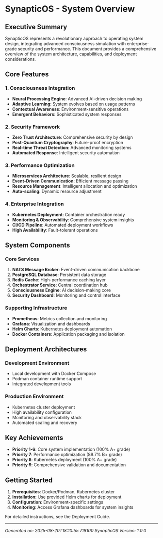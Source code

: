 # SynapticOS - System Overview

## Executive Summary

SynapticOS represents a revolutionary approach to operating system design, integrating advanced consciousness simulation with enterprise-grade security and performance. This document provides a comprehensive overview of the system architecture, capabilities, and deployment considerations.

## Core Features

### 1. Consciousness Integration
- **Neural Processing Engine**: Advanced AI-driven decision making
- **Adaptive Learning**: System evolves based on usage patterns
- **Contextual Awareness**: Environment-sensitive operations
- **Emergent Behaviors**: Sophisticated system responses

### 2. Security Framework
- **Zero Trust Architecture**: Comprehensive security by design
- **Post-Quantum Cryptography**: Future-proof encryption
- **Real-time Threat Detection**: Advanced monitoring systems
- **Automated Response**: Intelligent security automation

### 3. Performance Optimization
- **Microservices Architecture**: Scalable, resilient design
- **Event-Driven Communication**: Efficient message passing
- **Resource Management**: Intelligent allocation and optimization
- **Auto-scaling**: Dynamic resource adjustment

### 4. Enterprise Integration
- **Kubernetes Deployment**: Container orchestration ready
- **Monitoring & Observability**: Comprehensive system insights
- **CI/CD Pipeline**: Automated deployment workflows
- **High Availability**: Fault-tolerant operations

## System Components

### Core Services
1. **NATS Message Broker**: Event-driven communication backbone
2. **PostgreSQL Database**: Persistent data storage
3. **Redis Cache**: High-performance caching layer
4. **Orchestrator Service**: Central coordination hub
5. **Consciousness Engine**: AI decision-making core
6. **Security Dashboard**: Monitoring and control interface

### Supporting Infrastructure
- **Prometheus**: Metrics collection and monitoring
- **Grafana**: Visualization and dashboards
- **Helm Charts**: Kubernetes deployment automation
- **Docker Containers**: Application packaging and isolation

## Deployment Architectures

### Development Environment
- Local development with Docker Compose
- Podman container runtime support
- Integrated development tools

### Production Environment
- Kubernetes cluster deployment
- High availability configuration
- Monitoring and observability stack
- Automated scaling and recovery

## Key Achievements

- **Priority 1-6**: Core system implementation (100% A+ grade)
- **Priority 7**: Performance optimization (89.7% B+ grade)
- **Priority 8**: Kubernetes deployment (100% A+ grade)
- **Priority 9**: Comprehensive validation and documentation

## Getting Started

1. **Prerequisites**: Docker/Podman, Kubernetes cluster
2. **Installation**: Use provided Helm charts for deployment
3. **Configuration**: Environment-specific settings
4. **Monitoring**: Access Grafana dashboards for system insights

For detailed instructions, see the Deployment Guide.

---
*Generated on: 2025-08-20T18:10:55.718100*
*SynapticOS Version: 1.0.0*
